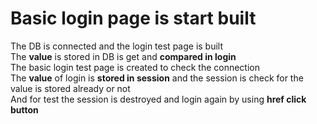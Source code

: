 # Basic login page is start built

The DB is connected and the login test page is built<br>
The **value** is stored in DB is get and **compared in login**<br>
The basic login test page is created to check the connection<br>
The **value** of login is **stored in session** and the session is check for the value is stored already or not<br>
And for test the session is destroyed and login again by using **href click button**